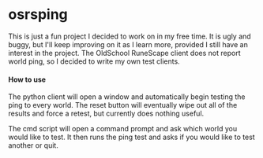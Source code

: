 # osrsping
This is just a fun project I decided to work on in my free time. It is ugly and buggy, but I'll keep improving on it as I learn more, 
provided I still have an interest in the project. The OldSchool RuneScape client does not report world ping, so I decided to write my own test clients.

#### How to use

The python client will open a window and automatically begin testing the ping to every world.
The reset button will eventually wipe out all of the results and force a retest, but currently does nothing useful.

The cmd script will open a command prompt and ask which world you would like to test. It then runs the ping test and asks if you would like to test another or quit.


